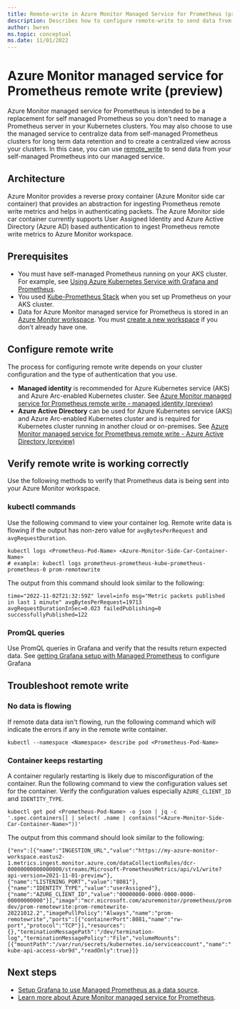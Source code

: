 ```yaml
---
title: Remote-write in Azure Monitor Managed Service for Prometheus (preview)
description: Describes how to configure remote-write to send data from self-managed Prometheus running in your AKS cluster or Azure Arc-enabled Kubernetes cluster 
author: bwren 
ms.topic: conceptual
ms.date: 11/01/2022
---
```


# Azure Monitor managed service for Prometheus remote write (preview)
Azure Monitor managed service for Prometheus is intended to be a replacement for self managed Prometheus so you don't need to manage a Prometheus server in your Kubernetes clusters. You may also choose to use the managed service to centralize data from self-managed Prometheus clusters for long term data retention and to create a centralized view across your clusters. In this case, you can use [remote_write](https://prometheus.io/docs/operating/integrations/#remote-endpoints-and-storage) to send data from your self-managed Prometheus into our managed service.

## Architecture
Azure Monitor provides a reverse proxy container (Azure Monitor side car container) that provides an abstraction for ingesting Prometheus remote write metrics and helps in authenticating packets. The Azure Monitor side car container currently supports User Assigned Identity and Azure Active Directory (Azure AD) based authentication to ingest Prometheus remote write metrics to Azure Monitor workspace.


## Prerequisites

- You must have self-managed Prometheus running on your AKS cluster. For example, see [Using Azure Kubernetes Service with Grafana and Prometheus](https://techcommunity.microsoft.com/t5/apps-on-azure-blog/using-azure-kubernetes-service-with-grafana-and-prometheus/ba-p/3020459).
- You used [Kube-Prometheus Stack](https://github.com/prometheus-community/helm-charts/tree/main/charts/kube-prometheus-stack) when you set up Prometheus on your AKS cluster.
- Data for Azure Monitor managed service for Prometheus is stored in an [Azure Monitor workspace](../essentials/azure-monitor-workspace-overview.md). You must [create a new workspace](../essentials/azure-monitor-workspace-overview.md#create-an-azure-monitor-workspace) if you don't already have one.

## Configure remote write
The process for configuring remote write depends on your cluster configuration and the type of authentication that you use.

- **Managed identity** is recommended for Azure Kubernetes service (AKS) and Azure Arc-enabled Kubernetes cluster. See [Azure Monitor managed service for Prometheus remote write - managed identity (preview)](prometheus-remote-write-managed-identity.md)
- **Azure Active Directory** can be used for Azure Kubernetes service (AKS) and Azure Arc-enabled Kubernetes cluster and is required for Kubernetes cluster running in another cloud or on-premises. See [Azure Monitor managed service for Prometheus remote write - Azure Active Directory (preview)](prometheus-remote-write-active-directory.md)



## Verify remote write is working correctly

Use the following methods to verify that Prometheus data is being sent into your Azure Monitor workspace.

### kubectl commands

Use the following command to view your container log. Remote write data is flowing if the output has non-zero value for `avgBytesPerRequest` and `avgRequestDuration`.

```azurecli
kubectl logs <Prometheus-Pod-Name> <Azure-Monitor-Side-Car-Container-Name>
# example: kubectl logs prometheus-prometheus-kube-prometheus-prometheus-0 prom-remotewrite
```

The output from this command should look similar to the following:

`time="2022-11-02T21:32:59Z" level=info msg="Metric packets published in last 1 minute" avgBytesPerRequest=19713 avgRequestDurationInSec=0.023 failedPublishing=0 successfullyPublished=122`


### PromQL queries
Use PromQL queries in Grafana and verify that the results return expected data. See [getting Grafana setup with Managed Prometheus](prometheus-grafana.md) to configure Grafana 

## Troubleshoot remote write

### No data is flowing
If remote data data isn't flowing, run the following command which will indicate the errors if any in the remote write container.

```azurecli
kubectl --namespace <Namespace> describe pod <Prometheus-Pod-Name>
```


### Container keeps restarting
A container regularly restarting is likely due to misconfiguration of the container. Run the following command to view the configuration values set for the container. Verify the configuration values especially `AZURE_CLIENT_ID` and `IDENTITY_TYPE`.

```azureccli
kubectl get pod <Prometheus-Pod-Name> -o json | jq -c  '.spec.containers[] | select( .name | contains("<Azure-Monitor-Side-Car-Container-Name>"))'
```

The output from this command should look similar to the following:

`{"env":[{"name":"INGESTION_URL","value":"https://my-azure-monitor-workspace.eastus2-1.metrics.ingest.monitor.azure.com/dataCollectionRules/dcr-00000000000000000/streams/Microsoft-PrometheusMetrics/api/v1/write?api-version=2021-11-01-preview"},{"name":"LISTENING_PORT","value":"8081"},{"name":"IDENTITY_TYPE","value":"userAssigned"},{"name":"AZURE_CLIENT_ID","value":"00000000-0000-0000-0000-00000000000"}],"image":"mcr.microsoft.com/azuremonitor/prometheus/promdev/prom-remotewrite:prom-remotewrite-20221012.2","imagePullPolicy":"Always","name":"prom-remotewrite","ports":[{"containerPort":8081,"name":"rw-port","protocol":"TCP"}],"resources":{},"terminationMessagePath":"/dev/termination-log","terminationMessagePolicy":"File","volumeMounts":[{"mountPath":"/var/run/secrets/kubernetes.io/serviceaccount","name":"kube-api-access-vbr9d","readOnly":true}]}`



## Next steps

- [Setup Grafana to use Managed Prometheus as a data source](prometheus-grafana.md).
- [Learn more about Azure Monitor managed service for Prometheus](prometheus-metrics-overview.md).
